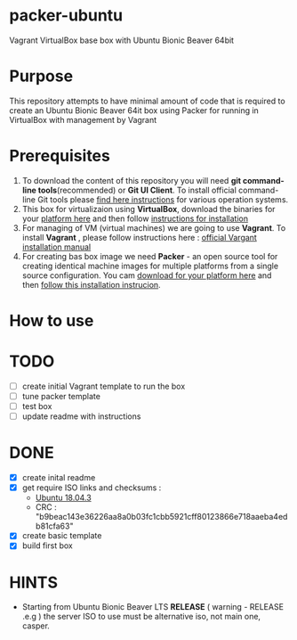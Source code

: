 # packer-ubuntu
Vagrant VirtualBox base box with Ubuntu Bionic Beaver 64bit

# Purpose 

This repository attempts to have minimal amount of code that is required to create an Ubuntu Bionic Beaver 64it box using Packer for running in VirtualBox with management by Vagrant

# Prerequisites

1. To download the content of this repository you will need **git command-line tools**(recommended) or **Git UI Client**. To install official command-line Git tools please [find here instructions](https://git-scm.com/book/en/v2/Getting-Started-Installing-Git) for various operation systems. 
2. This box for virtualizaion using **VirtualBox**, download the binaries for your [platform here](https://www.virtualbox.org/wiki/Downloads) and then follow [instructions for installation](https://www.virtualbox.org/manual/ch02.html)
3. For managing of VM (virtual machines) we are going to use **Vagrant**. To install **Vagrant** , please follow instructions here : [official Vargant installation manual](https://www.vagrantup.com/docs/installation/)
4. For creating bas box image we need **Packer** - an open source tool for creating identical machine images for multiple platforms from a single source configuration.  You cam [download for your platform here](https://www.packer.io/downloads.html)  and then [follow this installation instrucion](https://www.packer.io/intro/getting-started/install.html#precompiled-binaries). 

# How to use

# TODO

- [ ] create initial Vagrant template to run the box
- [ ] tune packer template
- [ ] test box
- [ ] update readme with instructions

# DONE

- [x] create inital readme
- [X] get require ISO links and checksums :
    - [Ubuntu 18.04.3](http://releases.ubuntu.com/18.04.3/ubuntu-18.04.3-live-server-amd64.iso?_ga=2.8014258.1409596254.1568807879-1626201701.1568377158)
    - CRC  : "b9beac143e36226aa8a0b03fc1cbb5921cff80123866e718aaeba4edb81cfa63"
- [X] create basic template
- [X] build first box

# HINTS

- Starting from Ubuntu Bionic Beaver LTS **RELEASE** ( warning - RELEASE .e.g ) the server ISO to use must be alternative iso, not main one, casper.
